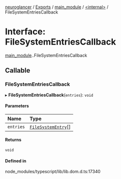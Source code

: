 [neuroglancer](../README.md) / [Exports](../modules.md) / [main\_module](../modules/main_module.md) / [<internal\>](../modules/main_module._internal_.md) / FileSystemEntriesCallback

# Interface: FileSystemEntriesCallback

[main_module](../modules/main_module.md).[<internal>](../modules/main_module._internal_.md).FileSystemEntriesCallback

## Callable

### FileSystemEntriesCallback

▸ **FileSystemEntriesCallback**(`entries`): `void`

#### Parameters

| Name | Type |
| :------ | :------ |
| `entries` | [`FileSystemEntry`](../modules/main_module._internal_.md#filesystementry)[] |

#### Returns

`void`

#### Defined in

node_modules/typescript/lib/lib.dom.d.ts:17340
